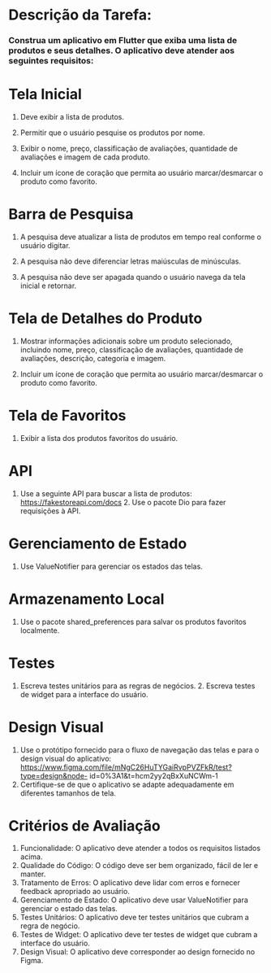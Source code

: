 # Descrição da Tarefa:

### Construa um aplicativo em Flutter que exiba uma lista de produtos e seus detalhes. O aplicativo deve atender aos seguintes requisitos:

# Tela Inicial

1. Deve exibir a lista de produtos.

2. Permitir que o usuário pesquise os produtos por nome.

3. Exibir o nome, preço, classificação de avaliações, quantidade de avaliações e imagem de cada produto.

4. Incluir um ícone de coração que permita ao usuário marcar/desmarcar o produto como favorito.

# Barra de Pesquisa

1. A pesquisa deve atualizar a lista de produtos em tempo real conforme o usuário digitar.

2. A pesquisa não deve diferenciar letras maiúsculas de minúsculas.

3. A pesquisa não deve ser apagada quando o usuário navega da tela inicial e retornar.

# Tela de Detalhes do Produto

1. Mostrar informações adicionais sobre um produto selecionado, incluindo nome, preço, classificação de avaliações, quantidade de avaliações, descrição, categoria e imagem.

2. Incluir um ícone de coração que permita ao usuário marcar/desmarcar o produto como favorito.

# Tela de Favoritos

1. Exibir a lista dos produtos favoritos do usuário.

# API

1. Use a seguinte API para buscar a lista de produtos: https://fakestoreapi.com/docs 2. Use o pacote Dio para fazer requisições à API.

# Gerenciamento de Estado

1. Use ValueNotifier para gerenciar os estados das telas.

# Armazenamento Local

1.  Use o pacote shared_preferences para salvar os produtos favoritos localmente.

# Testes

1. Escreva testes unitários para as regras de negócios. 2. Escreva testes de widget para a interface do usuário.

# Design Visual

1. Use o protótipo fornecido para o fluxo de navegação das telas e para o design visual do aplicativo: https://www.figma.com/file/mNgC26HuTYGaiRvpPVZFkR/test?type=design&node- id=0%3A1&t=hcm2yy2qBxXuNCWm-1
2. Certifique-se de que o aplicativo se adapte adequadamente em diferentes tamanhos de tela.

# Critérios de Avaliação

1. Funcionalidade: O aplicativo deve atender a todos os requisitos listados acima.
2. Qualidade do Código: O código deve ser bem organizado, fácil de ler e manter.
3. Tratamento de Erros: O aplicativo deve lidar com erros e fornecer feedback apropriado ao usuário.
4. Gerenciamento de Estado: O aplicativo deve usar ValueNotifier para gerenciar o estado das telas.
5. Testes Unitários: O aplicativo deve ter testes unitários que cubram a regra de negócio.
6. Testes de Widget: O aplicativo deve ter testes de widget que cubram a interface do usuário.
7. Design Visual: O aplicativo deve corresponder ao design fornecido no Figma.
